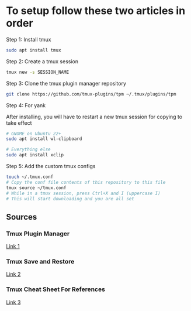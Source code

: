 # To setup follow these two articles in order

Step 1: Install tmux

```bash
sudo apt install tmux
```

Step 2: Create a tmux session

```bash
tmux new -s SESSION_NAME
```

Step 3: Clone the tmux plugin manager repository

```bash
git clone https://github.com/tmux-plugins/tpm ~/.tmux/plugins/tpm
```

Step 4: For yank

After installing, you will have to restart a new tmux session for copying to take effect

```bash
# GNOME on Ubuntu 22+
sudo apt install wl-clipboard

# Everything else
sudo apt install xclip
```

Step 5: Add the custom tmux configs

```bash
touch ~/.tmux.conf
# Copy the conf file contents of this repository to this file
tmux source ~/tmux.conf
# While in a tmux session, press Ctrl+X and I (uppercase I)
# This will start downloading and you are all set
```

## Sources

### Tmux Plugin Manager

[Link 1](https://ostechnix.com/install-tmux-plugin-manager/)

### Tmux Save and Restore 

[Link 2](https://ostechnix.com/save-and-restore-tmux-environment/)

### Tmux Cheat Sheet For References

[Link 3](https://tmuxcheatsheet.com/)

